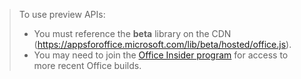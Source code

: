 > To use preview APIs:
>
> - You must reference the **beta** library on the CDN (https://appsforoffice.microsoft.com/lib/beta/hosted/office.js).
> - You may need to join the [Office Insider program](https://products.office.com/office-insider) for access to more recent Office builds.